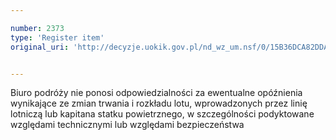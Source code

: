 ```yaml
---

number: 2373
type: 'Register item'
original_uri: 'http://decyzje.uokik.gov.pl/nd_wz_um.nsf/0/15B36DCA82DDA025C12578C300393D54?OpenDocument'


---
```


Biuro podróży nie ponosi odpowiedzialności za ewentualne opóźnienia wynikające ze zmian trwania i rozkładu lotu, wprowadzonych przez linię lotniczą lub kapitana statku powietrznego, w szczególności podyktowane względami technicznymi lub względami bezpieczeństwa
